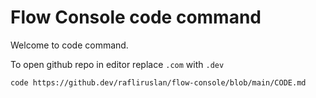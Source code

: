 
# Flow Console code command

Welcome to code command.

To open github repo in editor replace `.com` with `.dev`

`code https://github.dev/rafliruslan/flow-console/blob/main/CODE.md`
